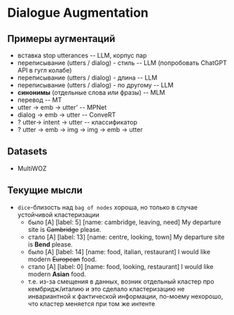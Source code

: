 # Dialogue Augmentation

## Примеры аугментаций

- вставка stop utterances -- LLM, корпус пар
- переписывание (utters / dialog) - стиль -- LLM (попробовать ChatGPT API в гугл колабе)
- переписывание (utters / dialog) - длина -- LLM
- переписывание (utters / dialog) - по другому -- LLM
- **синонимы** (отдельные слова или фразы) -- MLM
- перевод -- MT
- utter -> emb -> utter' -- MPNet
- dialog -> emb -> utter -- ConveRT
- ? utter-> intent -> utter -- классификатор
- ? utter -> emb -> img -> img -> emb -> utter

## Datasets

- MultiWOZ


## Текущие мысли

- `dice`-близость над `bag of nodes` хороша, но только в случае устойчивой кластеризации
    - было [A] [label: 5] [name: cambridge, leaving, need]  My departure site is ~~Cambridge~~ please.
    - стало [A] [label: 13] [name: centre, looking, town] My departure site is **Bend** please.
    - было [A] [label: 14] [name: food, italian, restaurant] I would like modern ~~European~~ food.
    - стало [A] [label: 0] [name: food, looking, restaurant] I would like modern **Asian** food.
    - т.е. из-за смещения в данных, возник отдельный кластер про кембридж/италию и это сделало кластеризацию не инвариантной к фактической информации, по-моему нехорошо, что кластер меняется при том же интенте